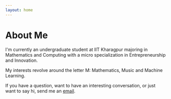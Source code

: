 ```yaml
---
layout: home
---
```

# About Me

I'm currently an undergraduate student at IIT Kharagpur majoring in Mathematics and Computing with a micro specialization in Entrepreneurship and Innovation.

My interests revolve around the letter M: Mathematics, Music and Machine Learning.

If you have a question, want to have an interesting conversation, or just want to say hi, send me an [email](mailto://mohitpokharna08@gmail.com).
